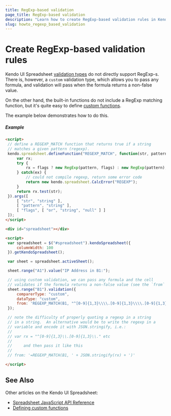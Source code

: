 ```yaml
---
title: RegExp-based validation
page_title: RegExp-based validation
description: "Learn how to create RegExp-based validation rules in Kendo UI Spreadsheet."
slug: howto_regexp_based_validation
---
```


# Create RegExp-based validation rules

Kendo UI Spreadsheet [validation types](/api/javascript/spreadsheet/range#methods-validation) do not directly support RegExp-s.  There is, however, a `custom` validation type, which allows you to pass any formula, and validation will pass when the formula returns a non-false value.

On the other hand, the built-in functions do not include a RegExp matching function, but it's quite easy to define [custom functions](/controls/data-management/spreadsheet/custom-functions).

The example below demonstrates how to do this.

##### Example

```html
<script>
 // define a REGEXP_MATCH function that returns true if a string
 // matches a given pattern (regexp).
 kendo.spreadsheet.defineFunction("REGEXP_MATCH", function(str, pattern, s){
     var rx;
     try {
         rx = flags ? new RegExp(pattern, flags) : new RegExp(pattern);
     } catch(ex) {
         // could not compile regexp, return some error code
         return new kendo.spreadsheet.CalcError("REGEXP");
     }
     return rx.test(str);
 }).args([
     [ "str", "string" ],
     [ "pattern", "string" ],
     [ "flags", [ "or", "string", "null" ] ]
 ]);
</script>

<div id="spreadsheet"></div>

<script>
 var spreadsheet = $("#spreadsheet").kendoSpreadsheet({
     columnWidth: 100
 }).getKendoSpreadsheet();

 var sheet = spreadsheet.activeSheet();

 sheet.range("A1").value("IP Address in B1:");

 // using custom validation, we can pass any formula and the cell
 // validates if the formula returns a non-false value (see the `from` field)
 sheet.range("B1").validation({
     comparerType: "custom",
     dataType: "custom",
     from: 'REGEXP_MATCH(B1, "^[0-9]{1,3}\\\\.[0-9]{1,3}\\\\.[0-9]{1,3}\\\\.[0-9]{1,3}$")'
 });

 // note the difficulty of properly quoting a regexp in a string
 // in a string.  An alternative would be to write the regexp in a
 // variable and encode it with JSON.stringify, i.e.:
 //
 // var rx = "^[0-9]{1,3}\\.[0-9]{1,3}\\." etc
 //
 //     and then pass it like this
 //
 // from: '=REGEXP_MATCH(B1, ' + JSON.stringify(rx) + ')'

</script>
```

## See Also

Other articles on the Kendo UI Spreadsheet:

* [Spreadsheet JavaScript API Reference](/api/javascript/ui/spreadsheet)
* [Defining custom functions](/controls/data-management/spreadsheet/custom-functions)

